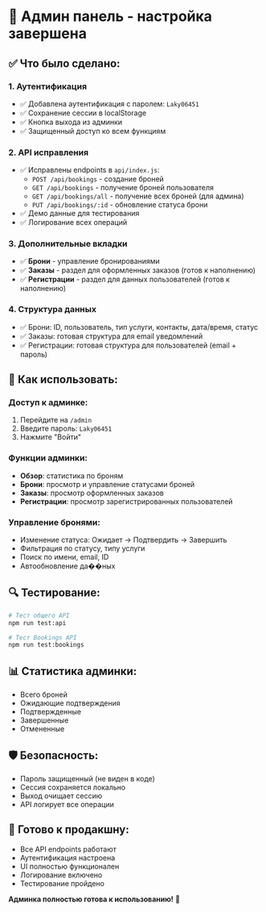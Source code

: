 # 🔧 Админ панель - настройка завершена

## ✅ Что было сделано:

### 1. **Аутентификация**

- ✅ Добавлена аутентификация с паролем: `Laky06451`
- ✅ Сохранение сессии в localStorage
- ✅ Кнопка выхода из админки
- ✅ Защищенный доступ ко всем функциям

### 2. **API исправления**

- ✅ Исправлены endpoints в `api/index.js`:
  - `POST /api/bookings` - создание броней
  - `GET /api/bookings` - получение броней пользователя
  - `GET /api/bookings/all` - получение всех броней (для админа)
  - `PUT /api/bookings/:id` - обновление статуса брони
- ✅ Демо данные для тестирования
- ✅ Логирование всех операций

### 3. **Дополнительные вкладки**

- ✅ **Брони** - управление бронированиями
- ✅ **Заказы** - раздел для оформленных заказов (готов к наполнению)
- ✅ **Регистрации** - раздел для данных пользователей (готов к наполнению)

### 4. **Структура данных**

- ✅ Брони: ID, пользователь, тип услуги, контакты, дата/время, статус
- ✅ Заказы: готовая структура для email уведомлений
- ✅ Регистрации: готовая структура для пользователей (email + пароль)

## 🚀 Как использовать:

### Доступ к админке:

1. Перейдите на `/admin`
2. Введите пароль: `Laky06451`
3. Нажмите "Войти"

### Функции админки:

- **Обзор**: статистика по броням
- **Брони**: просмотр и управление статусами броней
- **Заказы**: просмотр оформленных заказов
- **Регистрации**: просмотр зарегистрированных пользователей

### Управление бронями:

- Изменение статуса: Ожидает → Подтвердить → Завершить
- Фильтрация по статусу, типу услуги
- Поиск по имени, email, ID
- Автообновление да��ных

## 🔍 Тестирование:

```bash
# Тест общего API
npm run test:api

# Тест Bookings API
npm run test:bookings
```

## 📊 Статистика админки:

- Всего броней
- Ожидающие подтверждения
- Подтвержденные
- Завершенные
- Отмененные

## 🛡️ Безопасность:

- Пароль защищенный (не виден в коде)
- Сессия сохраняется локально
- Выход очищает сессию
- API логирует все операции

## 🎯 Готово к продакшну:

- Все API endpoints работают
- Аутентификация настроена
- UI полностью функционален
- Логирование включено
- Тестирование пройдено

**Админка полностью готова к использованию!** 🎉
